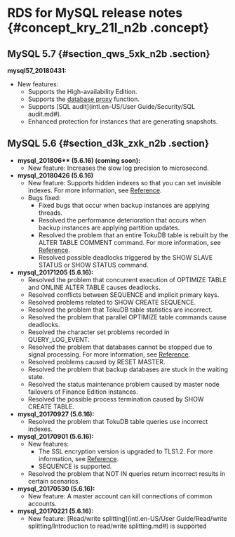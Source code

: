 # RDS for MySQL release notes {#concept_kry_21l_n2b .concept}

## MySQL 5.7 {#section_qws_5xk_n2b .section}

**mysql57\_20180431:**

-   New features:
    -   Supports the High-availability Edition.
    -   Supports the [database proxy](https://www.alibabacloud.com/help/doc-detail/72253.htm) function.
    -   Supports [SQL audit](intl.en-US/User Guide/Security/SQL audit.md#).
    -   Enhanced protection for instances that are generating snapshots.

## MySQL 5.6 {#section_d3k_zxk_n2b .section}

-   **mysql\_201806\*\* \(5.6.16\) \(coming soon\):**
    -   New feature: Increases the slow log precision to microsecond.
-   **mysql\_20180426 \(5.6.16\)**
    -   New feature: Supports hidden indexes so that you can set invisible indexes. For more information, see [Reference](https://github.com/alibaba/AliSQL/wiki/Changes-in-AliSQL-5.6.32-(2017-07-16)#1-invisible-indexes).
    -   Bugs fixed:
        -   Fixed bugs that occur when backup instances are applying threads.
        -   Resolved the performance deterioration that occurs when backup instances are applying partition updates.
        -   Resolved the problem that an entire TokuDB table is rebuilt by the ALTER TABLE COMMENT command. For more information, see [Reference](https://github.com/alibaba/AliSQL/wiki/Changes-in-AliSQL-5.6.32-(2018-05-01)#1-alter-tokudb-table-comment-rebuild-whole-engine-data).
        -   Resolved possible deadlocks triggered by the SHOW SLAVE STATUS or SHOW STATUS command.
-   **mysql\_20171205 \(5.6.16\):**
    -   Resolved the problem that concurrent execution of OPTIMIZE TABLE and ONLINE ALTER TABLE causes deadlocks.
    -   Resolved conflicts between SEQUENCE and implicit primary keys.
    -   Resolved problems related to SHOW CREATE SEQUENCE.
    -   Resolved the problem that TokuDB table statistics are incorrect.
    -   Resolved the problem that parallel OPTIMIZE table commands cause deadlocks.
    -   Resolved the character set problems recorded in QUERY\_LOG\_EVENT.
    -   Resolved the problem that databases cannot be stopped due to signal processing. For more information, see [Reference](https://github.com/alibaba/AliSQL/wiki/Changes-in-AliSQL-5.6.32-%282017-10-10%29#1-the-ack-receiver-thread-didnt-handle-signal-correctly).
    -   Resolved problems caused by RESET MASTER.
    -   Resolved the problem that backup databases are stuck in the waiting state.
    -   Resolved the status maintenance problem caused by master node failovers of Finance Edition instances.
    -   Resolved the possible process termination caused by SHOW CREATE TABLE.
-   **mysql\_20170927 \(5.6.16\):**
    -   Resolved the problem that TokuDB table queries use incorrect indexes.
-   **mysql\_20170901 \(5.6.16\):**
    -   New features:
        -   The SSL encryption version is upgraded to TLS1.2. For more information, see [Reference](https://github.com/alibaba/AliSQL/wiki/Changes-in-AliSQL-5.6.32-(2017-10-10)#2-upgrade-ssl-tlsv12).
        -   SEQUENCE is supported.
    -   Resolved the problem that NOT IN queries return incorrect results in certain scenarios.
-   **mysql\_20170530 \(5.6.16\):**
    -   New feature: A master account can kill connections of common accounts.
-   **mysql\_20170221 \(5.6.16\):**
    -   New feature: [Read/write splitting](intl.en-US/User Guide/Read/write splitting/Introduction to read/write splitting.md#) is supported

